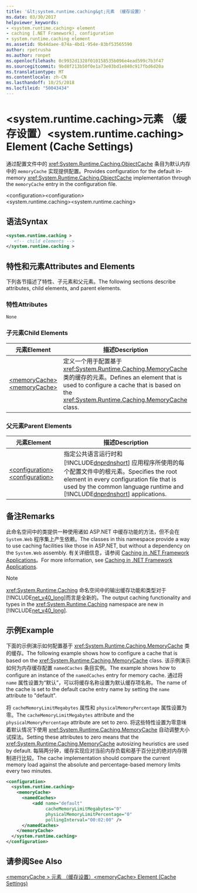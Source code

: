 ```yaml
---
title: '&lt;system.runtime.caching&gt;元素 （缓存设置）'
ms.date: 03/30/2017
helpviewer_keywords:
- <system.runtime.caching> element
- caching [.NET Framework], configuration
- system.runtime.caching element
ms.assetid: 9b44daee-874a-4bd1-954e-83bf53565590
author: rpetrusha
ms.author: ronpet
ms.openlocfilehash: 0c9932d1328f010158535b096e4ead599c7b3f47
ms.sourcegitcommit: 9bd8f213b50f0e1a73e03bd1e840c917fbd6d20a
ms.translationtype: MT
ms.contentlocale: zh-CN
ms.lasthandoff: 10/25/2018
ms.locfileid: "50043434"
---
```

# <a name="ltsystemruntimecachinggt-element-cache-settings"></a><span data-ttu-id="9cf7e-102">&lt;system.runtime.caching&gt;元素 （缓存设置）</span><span class="sxs-lookup"><span data-stu-id="9cf7e-102">&lt;system.runtime.caching&gt; Element (Cache Settings)</span></span>
<span data-ttu-id="9cf7e-103">通过配置文件中的 <xref:System.Runtime.Caching.ObjectCache> 条目为默认内存中的 `memoryCache` 实现提供配置。</span><span class="sxs-lookup"><span data-stu-id="9cf7e-103">Provides configuration for the default in-memory <xref:System.Runtime.Caching.ObjectCache> implementation through the `memoryCache` entry in the configuration file.</span></span>  
  
 <span data-ttu-id="9cf7e-104">\<configuration></span><span class="sxs-lookup"><span data-stu-id="9cf7e-104">\<configuration></span></span>  
<span data-ttu-id="9cf7e-105">\<system.runtime.caching></span><span class="sxs-lookup"><span data-stu-id="9cf7e-105">\<system.runtime.caching></span></span>  
  
## <a name="syntax"></a><span data-ttu-id="9cf7e-106">语法</span><span class="sxs-lookup"><span data-stu-id="9cf7e-106">Syntax</span></span>  
  
```xml  
<system.runtime.caching >  
   <!-- child elements -->  
</system.runtime.caching >  
```  
  
## <a name="attributes-and-elements"></a><span data-ttu-id="9cf7e-107">特性和元素</span><span class="sxs-lookup"><span data-stu-id="9cf7e-107">Attributes and Elements</span></span>  
 <span data-ttu-id="9cf7e-108">下列各节描述了特性、子元素和父元素。</span><span class="sxs-lookup"><span data-stu-id="9cf7e-108">The following sections describe attributes, child elements, and parent elements.</span></span>  
  
### <a name="attributes"></a><span data-ttu-id="9cf7e-109">特性</span><span class="sxs-lookup"><span data-stu-id="9cf7e-109">Attributes</span></span>  
 `None`  
  
### <a name="child-elements"></a><span data-ttu-id="9cf7e-110">子元素</span><span class="sxs-lookup"><span data-stu-id="9cf7e-110">Child Elements</span></span>  
  
|<span data-ttu-id="9cf7e-111">元素</span><span class="sxs-lookup"><span data-stu-id="9cf7e-111">Element</span></span>|<span data-ttu-id="9cf7e-112">描述</span><span class="sxs-lookup"><span data-stu-id="9cf7e-112">Description</span></span>|  
|-------------|-----------------|  
|[<span data-ttu-id="9cf7e-113">\<memoryCache></span><span class="sxs-lookup"><span data-stu-id="9cf7e-113">\<memoryCache></span></span>](../../../../../docs/framework/configure-apps/file-schema/runtime/memorycache-element-cache-settings.md)|<span data-ttu-id="9cf7e-114">定义一个用于配置基于 <xref:System.Runtime.Caching.MemoryCache> 类的缓存的元素。</span><span class="sxs-lookup"><span data-stu-id="9cf7e-114">Defines an element that is used to configure a cache that is based on the <xref:System.Runtime.Caching.MemoryCache> class.</span></span>|  
  
### <a name="parent-elements"></a><span data-ttu-id="9cf7e-115">父元素</span><span class="sxs-lookup"><span data-stu-id="9cf7e-115">Parent Elements</span></span>  
  
|<span data-ttu-id="9cf7e-116">元素</span><span class="sxs-lookup"><span data-stu-id="9cf7e-116">Element</span></span>|<span data-ttu-id="9cf7e-117">描述</span><span class="sxs-lookup"><span data-stu-id="9cf7e-117">Description</span></span>|  
|-------------|-----------------|  
|[<span data-ttu-id="9cf7e-118">\<configuration></span><span class="sxs-lookup"><span data-stu-id="9cf7e-118">\<configuration></span></span>](../../../../../docs/framework/configure-apps/file-schema/configuration-element.md)|<span data-ttu-id="9cf7e-119">指定公共语言运行时和 [!INCLUDE[dnprdnshort](../../../../../includes/dnprdnshort-md.md)] 应用程序所使用的每个配置文件中的根元素。</span><span class="sxs-lookup"><span data-stu-id="9cf7e-119">Specifies the root element in every configuration file that is used by the common language runtime and [!INCLUDE[dnprdnshort](../../../../../includes/dnprdnshort-md.md)] applications.</span></span>|  
  
## <a name="remarks"></a><span data-ttu-id="9cf7e-120">备注</span><span class="sxs-lookup"><span data-stu-id="9cf7e-120">Remarks</span></span>  
 <span data-ttu-id="9cf7e-121">此命名空间中的类提供一种使用诸如 ASP.NET 中缓存功能的方法，但不会在 `System.Web` 程序集上产生依赖。</span><span class="sxs-lookup"><span data-stu-id="9cf7e-121">The classes in this namespace provide a way to use caching facilities like those in ASP.NET, but without a dependency on the `System.Web` assembly.</span></span> <span data-ttu-id="9cf7e-122">有关详细信息，请参阅 [Caching in .NET Framework Applications](../../../../../docs/framework/performance/caching-in-net-framework-applications.md)。</span><span class="sxs-lookup"><span data-stu-id="9cf7e-122">For more information, see [Caching in .NET Framework Applications](../../../../../docs/framework/performance/caching-in-net-framework-applications.md).</span></span>  
  
> [!NOTE]
>  <span data-ttu-id="9cf7e-123"><xref:System.Runtime.Caching> 命名空间中的输出缓存功能和类型对于 [!INCLUDE[net_v40_long](../../../../../includes/net-v40-long-md.md)]而言是全新的。</span><span class="sxs-lookup"><span data-stu-id="9cf7e-123">The output caching functionality and types in the <xref:System.Runtime.Caching> namespace are new in [!INCLUDE[net_v40_long](../../../../../includes/net-v40-long-md.md)].</span></span>  
  
## <a name="example"></a><span data-ttu-id="9cf7e-124">示例</span><span class="sxs-lookup"><span data-stu-id="9cf7e-124">Example</span></span>  
 <span data-ttu-id="9cf7e-125">下面的示例演示如何配置基于 <xref:System.Runtime.Caching.MemoryCache> 类的缓存。</span><span class="sxs-lookup"><span data-stu-id="9cf7e-125">The following example shows how to configure a cache that is based on the <xref:System.Runtime.Caching.MemoryCache> class.</span></span> <span data-ttu-id="9cf7e-126">该示例演示如何为内存缓存配置 `namedCaches` 条目实例。</span><span class="sxs-lookup"><span data-stu-id="9cf7e-126">The example shows how to configure an instance of the `namedCaches` entry for memory cache.</span></span> <span data-ttu-id="9cf7e-127">通过将 `name` 属性设置为“默认”，可以将缓存名称设置为默认缓存项名称。</span><span class="sxs-lookup"><span data-stu-id="9cf7e-127">The name of the cache is set to the default cache entry name by setting the `name` attribute to "default".</span></span>  
  
 <span data-ttu-id="9cf7e-128">将 `cacheMemoryLimitMegabytes` 属性和 `physicalMemoryPercentage` 属性设置为零。</span><span class="sxs-lookup"><span data-stu-id="9cf7e-128">The `cacheMemoryLimitMegabytes` attribute and the `physicalMemoryPercentage` attribute are set to zero.</span></span> <span data-ttu-id="9cf7e-129">将这些特性设置为零意味着默认情况下使用 <xref:System.Runtime.Caching.MemoryCache> 自动调整大小试探法。</span><span class="sxs-lookup"><span data-stu-id="9cf7e-129">Setting these attributes to zero means that the <xref:System.Runtime.Caching.MemoryCache> autosizing heuristics are used by default.</span></span> <span data-ttu-id="9cf7e-130">每隔两分钟，缓存实现应对当前内存负载和基于百分比的绝对内存限制进行比较。</span><span class="sxs-lookup"><span data-stu-id="9cf7e-130">The cache implementation should compare the current memory load against the absolute and percentage-based memory limits every two minutes.</span></span>  
  
```xml  
<configuration>  
  <system.runtime.caching>  
    <memoryCache>  
      <namedCaches>  
          <add name="default"   
               cacheMemoryLimitMegabytes="0"   
               physicalMemoryLimitPercentage="0"  
               pollingInterval="00:02:00" />  
      </namedCaches>  
    </memoryCache>  
  </system.runtime.caching>  
</configuration>  
```  
  
## <a name="see-also"></a><span data-ttu-id="9cf7e-131">请参阅</span><span class="sxs-lookup"><span data-stu-id="9cf7e-131">See Also</span></span>  
 [<span data-ttu-id="9cf7e-132">\<memoryCache > 元素 （缓存设置）</span><span class="sxs-lookup"><span data-stu-id="9cf7e-132">\<memoryCache> Element (Cache Settings)</span></span>](../../../../../docs/framework/configure-apps/file-schema/runtime/memorycache-element-cache-settings.md)
